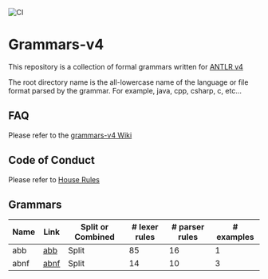 ![CI](https://github.com/antlr/grammars-v4/workflows/CI/badge.svg)

# Grammars-v4

This repository is a collection of formal grammars written for [ANTLR v4](https://github.com/antlr/antlr4)

The root directory name is the all-lowercase name of the language or file format parsed by the grammar. For example, java, cpp, csharp, c, etc...

## FAQ

Please refer to the [grammars-v4 Wiki](https://github.com/antlr/grammars-v4/wiki)

## Code of Conduct

Please refer to [House Rules](https://github.com/antlr/grammars-v4/blob/master/House_Rules.md)


## Grammars

| Name | Link | Split or Combined | # lexer rules | # parser rules | # examples |
| ---- | ---- | ----------------- | ------------- | -------------- | ---------- |
| abb | [abb](https://github.com/antlr/grammars-v4/tree/master/abb) | Split | 85 | 16 | 1 |
| abnf | [abnf](https://github.com/antlr/grammars-v4/tree/master/abnf) | Split | 14 | 10 | 3 |


<object name="abb" type="text/html" data="abb/readme.md"></object>
